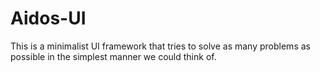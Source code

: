 # Aidos-UI

This is a minimalist UI framework that tries to solve as many problems as possible in the simplest manner we could think of.
